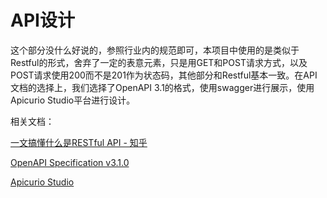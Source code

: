 # API设计

这个部分没什么好说的，参照行业内的规范即可，本项目中使用的是类似于Restful的形式，舍弃了一定的表意元素，只是用GET和POST请求方式，以及POST请求使用200而不是201作为状态码，其他部分和Restful基本一致。在API文档的选择上，我们选择了OpenAPI 3.1的格式，使用swagger进行展示，使用Apicurio Studio平台进行设计。

相关文档：

[一文搞懂什么是RESTful API - 知乎](https://zhuanlan.zhihu.com/p/334809573)

[OpenAPI Specification v3.1.0](https://spec.openapis.org/oas/latest.html)

[Apicurio Studio](https://www.apicur.io/studio/)
